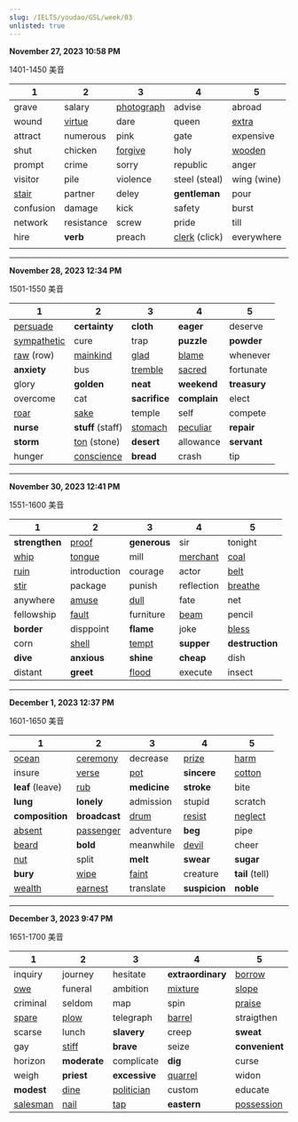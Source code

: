 ```yaml
---
slug: /IELTS/youdao/GSL/week/03
unlisted: true
---
```


**November 27, 2023 10:58 PM**

1401-1450  美音

| 1            | 2             | 3                 | 4                    | 5             |
| ------------ | ------------- | ----------------- | -------------------- | ------------- |
| grave        | salary        | <u>photograph</u> | advise               | abroad        |
| wound        | <u>virtue</u> | dare              | queen                | <u>extra</u>  |
| attract      | numerous      | pink              | gate                 | expensive     |
| shut         | chicken       | <u>forgive</u>    | holy                 | <u>wooden</u> |
| prompt       | crime         | sorry             | republic             | anger         |
| visitor      | pile          | violence          | steel (steal)        | wing (wine)   |
| <u>stair</u> | partner       | deley             | **gentleman**        | pour          |
| confusion    | damage        | kick              | safety               | burst         |
| network      | resistance    | screw             | pride                | till          |
| hire         | **verb**      | preach            | <u>clerk</u> (click) | everywhere    |
|              |               |                   |                      |               |



---

**November 28, 2023 12:34 PM**

1501-1550  美音

| 1                  | 2                  | 3              | 4               | 5            |
| ------------------ | ------------------ | -------------- | --------------- | ------------ |
| <u>persuade</u>    | **certainty**      | **cloth**      | **eager**       | deserve      |
| <u>sympathetic</u> | cure               | trap           | **puzzle**      | **powder**   |
| <u>raw</u> (row)   | <u>mainkind</u>    | <u>glad</u>    | <u>blame</u>    | whenever     |
| **anxiety**        | bus                | <u>tremble</u> | <u>sacred</u>   | fortunate    |
| glory              | **golden**         | **neat**       | **weekend**     | **treasury** |
| overcome           | cat                | **sacrifice**  | **complain**    | elect        |
| <u>roar</u>        | <u>sake</u>        | temple         | self            | compete      |
| **nurse**          | **stuff** (staff)  | <u>stomach</u> | <u>peculiar</u> | **repair**   |
| **storm**          | <u>ton</u> (stone) | **desert**     | allowance       | **servant**  |
| hunger             | <u>conscience</u>  | **bread**      | crash           | tip          |



---

**November 30, 2023 12:41 PM**

1551-1600  美音

| 1              | 2             | 3            | 4               | 5               |
| -------------- | ------------- | ------------ | --------------- | --------------- |
| **strengthen** | <u>proof</u>  | **generous** | sir             | tonight         |
| <u>whip</u>    | <u>tongue</u> | mill         | <u>merchant</u> | <u>coal</u>     |
| <u>ruin</u>    | introduction  | courage      | actor           | <u>belt</u>     |
| <u>stir</u>    | package       | punish       | reflection      | <u>breathe</u>  |
| anywhere       | <u>amuse</u>  | <u>dull</u>  | fate            | net             |
| fellowship     | <u>fault</u>  | furniture    | <u>beam</u>     | pencil          |
| **border**     | disppoint     | **flame**    | joke            | <u>bless</u>    |
| corn           | <u>shell</u>  | <u>tempt</u> | **supper**      | **destruction** |
| **dive**       | **anxious**   | **shine**    | **cheap**       | dish            |
| distant        | **greet**     | <u>flood</u> | execute         | insect          |



---

**December 1, 2023 12:37 PM**

1601-1650  美音

| 1                | 2                | 3            | 4             | 5               |
| ---------------- | ---------------- | ------------ | ------------- | --------------- |
| <u>ocean</u>     | <u>ceremony</u>  | decrease     | <u>prize</u>  | <u>harm</u>     |
| insure           | <u>verse</u>     | <u>pot</u>   | **sincere**   | <u>cotton</u>   |
| **leaf** (leave) | <u>rub</u>       | **medicine** | **stroke**    | bite            |
| **lung**         | **lonely**       | admission    | stupid        | scratch         |
| **composition**  | **broadcast**    | <u>drum</u>  | <u>resist</u> | <u>neglect</u>  |
| <u>absent</u>    | <u>passenger</u> | adventure    | **beg**       | pipe            |
| <u>beard</u>     | **bold**         | meanwhile    | <u>devil</u>  | cheer           |
| <u>nut</u>       | split            | **melt**     | **swear**     | **sugar**       |
| **bury**         | <u>wipe</u>      | <u>faint</u> | creature      | **tail** (tell) |
| <u>wealth</u>    | <u>earnest</u>   | translate    | **suspicion** | **noble**       |



---

**December 3, 2023 9:47 PM**

1651-1700  美音

| 1               | 2            | 3                 | 4                 | 5                 |
| --------------- | ------------ | ----------------- | ----------------- | ----------------- |
| inquiry         | journey      | hesitate          | **extraordinary** | <u>borrow</u>     |
| <u>owe</u>      | funeral      | ambition          | <u>mixture</u>    | <u>slope</u>      |
| criminal        | seldom       | map               | spin              | <u>praise</u>     |
| <u>spare</u>    | <u>plow</u>  | telegraph         | <u>barrel</u>     | straigthen        |
| scarse          | lunch        | **slavery**       | creep             | **sweat**         |
| gay             | <u>stiff</u> | **brave**         | seize             | **convenient**    |
| horizon         | **moderate** | complicate        | **dig**           | curse             |
| weigh           | **priest**   | **excessive**     | <u>quarrel</u>    | widon             |
| **modest**      | <u>dine</u>  | <u>politician</u> | custom            | educate           |
| <u>salesman</u> | <u>nail</u>  | <u>tap</u>        | **eastern**       | <u>possession</u> |







